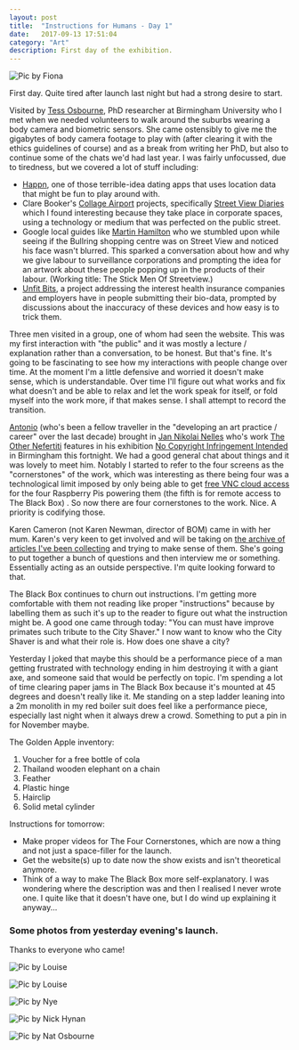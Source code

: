 ```yaml
---
layout: post
title:  "Instructions for Humans - Day 1"
date:   2017-09-13 17:51:04
category: "Art"
description: First day of the exhibition.
---
```


![Pic by Fiona](http://blog.peteashton.com/images/ifh/Fiona_IMG_8641.jpg)

First day. Quite tired after launch last night but had a strong desire to start. 

Visited by [Tess Osbourne](http://www.birmingham.ac.uk/schools/gees/people/dr-students/osborne-tess.aspx), PhD researcher at Birmingham University who I met when we needed volunteers to walk around the suburbs wearing a body camera and biometric sensors. She came ostensibly to give me the gigabytes of body camera footage to play with (after clearing it with the ethics guidelines of course) and as a break from writing her PhD, but also to continue some of the chats we'd had last year. I was fairly unfocussed, due to tiredness, but we covered a lot of stuff including:

- [Happn](https://www.happn.com/), one of those terrible-idea dating apps that uses location data that might be fun to play around with. 
- Clare Booker's [Collage Airport](https://collageairport.com/) projects, specifically [Street View Diaries](https://collageairport.com/streetviewdiaries/) which I found interesting because they take place in corporate spaces, using a technology or medium that was perfected on the public street. 
- Google local guides like [Martin Hamilton](https://www.google.co.uk/maps/contrib/113856997021605363046/photos/@52.4890683,-1.8885922,6z/data=!4m3!8m2!3m1!1e1) who we stumbled upon while seeing if the Bullring shopping centre was on Street View and noticed his face wasn't blurred. This sparked a conversation about how and why we give labour to surveillance corporations and prompting the idea for an artwork about these people popping up in the products of their labour. (Working title: The Stick Men Of Streetview.)
- [Unfit Bits](http://www.unfitbits.com), a project addressing the interest health insurance companies and employers have in people submitting their bio-data, prompted by discussions about the inaccuracy of these devices and how easy is to trick them.

Three men visited in a group, one of whom had seen the website. This was my first interaction with "the public" and it was mostly a lecture / explanation  rather than a conversation, to be honest. But that's fine. It's going to be fascinating to see how my interactions with people change over time. At the moment I'm a little defensive and worried it doesn't make sense, which is understandable. Over time I'll figure out what works and fix what doesn't and be able to relax and let the work speak for itself, or fold myself into the work more, if that makes sense. I shall attempt to record the transition. 

[Antonio](http://www.hellocatfood.com) (who's been a fellow traveller in the "developing an art practice / career" over the last decade) brought in [Jan Nikolai Nelles](https://twitter.com/nextnikolai) who's work [The Other Nefertiti](http://nefertitihack.alloversky.com) features in his exhibition [No Copyright Infringement Intended](http://www.vividprojects.org.uk/programme/no-copyright-infringement-intended/) in Birmingham this fortnight. We had a good general chat about things and it was lovely to meet him. Notably I started to refer to the four screens as the "cornerstones" of the work, which was interesting as there being four was a technological limit imposed by only being able to get [free VNC cloud access](https://www.realvnc.com/en/raspberrypi/) for the four Raspberry Pis powering them (the fifth is for remote access to The Black Box) . So now there are four cornerstones to the work. Nice. A priority is codifying those. 

Karen Cameron (not Karen Newman, director of BOM) came in with her mum. Karen's very keen to get involved and will be taking on [the archive of articles I've been collecting](https://pinboard.in/u:peteashton/t:ifh) and trying to make sense of them. She's going to put together a bunch of questions and then interview me or something. Essentially acting as an outside perspective. I'm quite looking forward to that. 

The Black Box continues to churn out instructions. I'm getting more comfortable with them not reading like proper "instructions" because by labelling them as such it's up to the reader to figure out what the instruction might be. A good one came through today: "You can must have improve primates such tribute to the City Shaver." I now want to know who the City Shaver is and what their role is. How does one shave a city? 

Yesterday I joked that maybe this should be a performance piece of a man getting frustrated with technology ending in him destroying it with a giant axe, and someone said that would be perfectly on topic. I'm spending a lot of time clearing paper jams in The Black Box because it's mounted at 45 degrees and doesn't really like it. Me standing on a step ladder leaning into a 2m monolith in my red boiler suit does feel like a performance piece, especially last night when it always drew a crowd. Something to put a pin in for November maybe. 

The Golden Apple inventory:

1. Voucher for a free bottle of cola
2. Thailand wooden elephant on a chain
3. Feather
4. Plastic hinge
5. Hairclip
6. Solid metal cylinder

Instructions for tomorrow:

- Make proper videos for The Four Cornerstones, which are now a thing and not just a space-filler for the launch. 
- Get the website(s) up to date now the show exists and isn't theoretical anymore. 
- Think of a way to make The Black Box more self-explanatory. I was wondering where the description was and then I realised I never wrote one. I quite like that it doesn't have one, but I do wind up explaining it anyway... 

### Some photos from yesterday evening's launch.

Thanks to everyone who came!

![Pic by Louise](http://blog.peteashton.com/images/ifh/Lunarbiscuits_2017-Sep-12_1.jpg)

![Pic by Louise](http://blog.peteashton.com/images/ifh/Lunarbiscuits_2017-Sep-12.jpg)

![Pic by Nye](http://blog.peteashton.com/images/ifh/nyethompson_2017-Sep-12_1.jpg)

![Pic by Nick Hynan](http://blog.peteashton.com/images/ifh/Photo_by_Nick_Hynan_B37_295.jpg)

![Pic by Nat Osbourne](http://blog.peteashton.com/images/ifh/natosborne6_2017-Sep-12.jpg)


